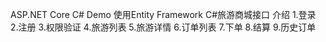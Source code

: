 ASP.NET Core C# Demo
使用Entity Framework
C#旅游商城接口 介绍 1.登录 2.注册 3.权限验证 4.旅游列表 5.旅游详情 6.订单列表 7.下单 8.结算 9.历史订单
